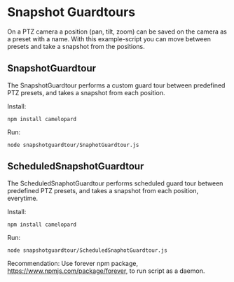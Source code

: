 # Snapshot Guardtours

On a PTZ camera a position (pan, tilt, zoom) can be saved on the camera as a preset with a name.
With this example-script you can move between presets and take a snapshot from the positions.

## SnapshotGuardtour
The SnapshotGuardtour performs a custom guard tour between predefined PTZ presets,
and takes a snapshot from each position.

Install:

    npm install camelopard
    
Run: 

    node snapshotguardtour/SnaphotGuardtour.js
    

## ScheduledSnapshotGuardtour
The ScheduledSnaphotGuardtour performs scheduled guard tour between predefined PTZ presets,
and takes a snapshot from each position, everytime.

Install:

    npm install camelopard
    
Run: 

    node snapshotguardtour/ScheduledSnaphotGuardtour.js
    

Recommendation: Use forever npm package, https://www.npmjs.com/package/forever, to run script as a daemon.
